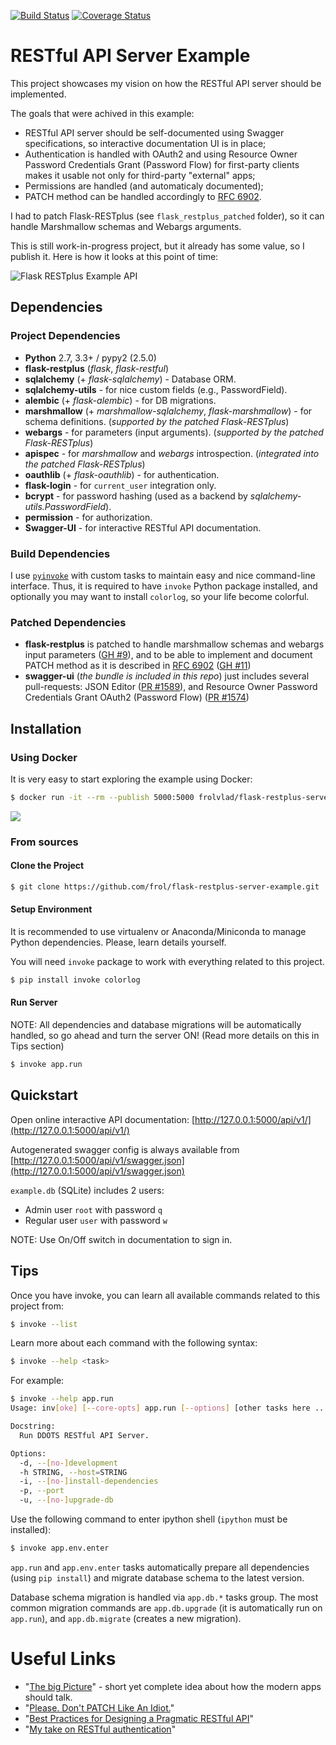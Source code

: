 [![Build Status](https://travis-ci.org/frol/flask-restplus-server-example.svg)](https://travis-ci.org/frol/flask-restplus-server-example)
[![Coverage Status](https://coveralls.io/repos/frol/flask-restplus-server-example/badge.svg?branch=master&service=github)](https://coveralls.io/github/frol/flask-restplus-server-example?branch=master)


RESTful API Server Example
==========================

This project showcases my vision on how the RESTful API server should be
implemented.

The goals that were achived in this example:

* RESTful API server should be self-documented using Swagger specifications,
  so interactive documentation UI is in place;
* Authentication is handled with OAuth2 and using Resource Owner Password
  Credentials Grant (Password Flow) for first-party clients makes it usable
  not only for third-party "external" apps;
* Permissions are handled (and automaticaly documented);
* PATCH method can be handled accordingly to
  [RFC 6902](http://tools.ietf.org/html/rfc6902).

I had to patch Flask-RESTplus (see `flask_restplus_patched` folder), so it can
handle Marshmallow schemas and Webargs arguments.

This is still work-in-progress project, but it already has some value, so I
publish it. Here is how it looks at this point of time:

![Flask RESTplus Example API](https://raw.githubusercontent.com/frol/flask-restplus-server-example/master/docs/static/Flask_RESTplus_Example_API.png)


Dependencies
------------

### Project Dependencies

* **Python** 2.7, 3.3+ / pypy2 (2.5.0)
* **flask-restplus** (*flask*, *flask-restful*)
* **sqlalchemy** (+ *flask-sqlalchemy*) - Database ORM.
* **sqlalchemy-utils** - for nice custom fields (e.g., PasswordField).
* **alembic** (+ *flask-alembic*) - for DB migrations.
* **marshmallow** (+ *marshmallow-sqlalchemy*, *flask-marshmallow*) - for
  schema definitions. (*supported by the patched Flask-RESTplus*)
* **webargs** - for parameters (input arguments). (*supported by the patched
  Flask-RESTplus*)
* **apispec** - for *marshmallow* and *webargs* introspection. (*integrated
  into the patched Flask-RESTplus*)
* **oauthlib** (+ *flask-oauthlib*) - for authentication.
* **flask-login** - for `current_user` integration only.
* **bcrypt** - for password hashing (used as a backend by
  *sqlalchemy-utils.PasswordField*).
* **permission** - for authorization.
* **Swagger-UI** - for interactive RESTful API documentation.

### Build Dependencies

I use [`pyinvoke`](http://pyinvoke.org) with custom tasks to maintain easy and
nice command-line interface. Thus, it is required to have `invoke` Python
package installed, and optionally you may want to install `colorlog`, so your
life become colorful.

### Patched Dependencies

* **flask-restplus** is patched to handle marshmallow schemas and webargs
  input parameters
  ([GH #9](https://github.com/noirbizarre/flask-restplus/issues/9)),
  and to be able to implement and document PATCH method as it is described in
  [RFC 6902](http://tools.ietf.org/html/rfc6902)
  ([GH #11](https://github.com/noirbizarre/flask-restplus/issues/11))
* **swagger-ui** (*the bundle is included in this repo*) just includes several
  pull-requests: JSON Editor
  ([PR #1589](https://github.com/swagger-api/swagger-ui/pull/1589)),
  and Resource Owner Password Credentials Grant OAuth2 (Password Flow)
  ([PR #1574](https://github.com/swagger-api/swagger-ui/pull/1574))


Installation
------------

### Using Docker

It is very easy to start exploring the example using Docker:

```bash
$ docker run -it --rm --publish 5000:5000 frolvlad/flask-restplus-server-example
```

[![](https://badge.imagelayers.io/frolvlad/flask-restplus-server-example:latest.svg)](https://imagelayers.io/?images=frolvlad/flask-restplus-server-example:latest 'Get your own badge on imagelayers.io')


### From sources

#### Clone the Project

```bash
$ git clone https://github.com/frol/flask-restplus-server-example.git
```

#### Setup Environment

It is recommended to use virtualenv or Anaconda/Miniconda to manage Python
dependencies. Please, learn details yourself.

You will need `invoke` package to work with everything related to this project.

```bash
$ pip install invoke colorlog
```


#### Run Server

NOTE: All dependencies and database migrations will be automatically handled,
so go ahead and turn the server ON! (Read more details on this in Tips section)

```bash
$ invoke app.run
```


Quickstart
----------

Open online interactive API documentation:
[http://127.0.0.1:5000/api/v1/](http://127.0.0.1:5000/api/v1/)

Autogenerated swagger config is always available from
[http://127.0.0.1:5000/api/v1/swagger.json](http://127.0.0.1:5000/api/v1/swagger.json)

`example.db` (SQLite) includes 2 users:

* Admin user `root` with password `q`
* Regular user `user` with password `w`

NOTE: Use On/Off switch in documentation to sign in.


Tips
----

Once you have invoke, you can learn all available commands related to this
project from:

```bash
$ invoke --list
```

Learn more about each command with the following syntax:

```bash
$ invoke --help <task>
```

For example:

```bash
$ invoke --help app.run
Usage: inv[oke] [--core-opts] app.run [--options] [other tasks here ...]

Docstring:
  Run DDOTS RESTful API Server.

Options:
  -d, --[no-]development
  -h STRING, --host=STRING
  -i, --[no-]install-dependencies
  -p, --port
  -u, --[no-]upgrade-db
```

Use the following command to enter ipython shell (`ipython` must be installed):

```bash
$ invoke app.env.enter
```

`app.run` and `app.env.enter` tasks automatically prepare all dependencies
(using `pip install`) and migrate database schema to the latest version.

Database schema migration is handled via `app.db.*` tasks group. The most
common migration commands are `app.db.upgrade` (it is automatically run on
`app.run`), and `app.db.migrate` (creates a new migration).


Useful Links
============

* "[The big Picture](https://identityserver.github.io/Documentation/docs/overview/bigPicture.html)" -
  short yet complete idea about how the modern apps should talk.
* "[Please. Don't PATCH Like An Idiot.](http://williamdurand.fr/2014/02/14/please-do-not-patch-like-an-idiot/)"
* "[Best Practices for Designing a Pragmatic RESTful API](http://www.vinaysahni.com/best-practices-for-a-pragmatic-restful-api)"
* "[My take on RESTful authentication](https://facundoolano.wordpress.com/2013/12/23/my-take-on-restful-authentication/)"
